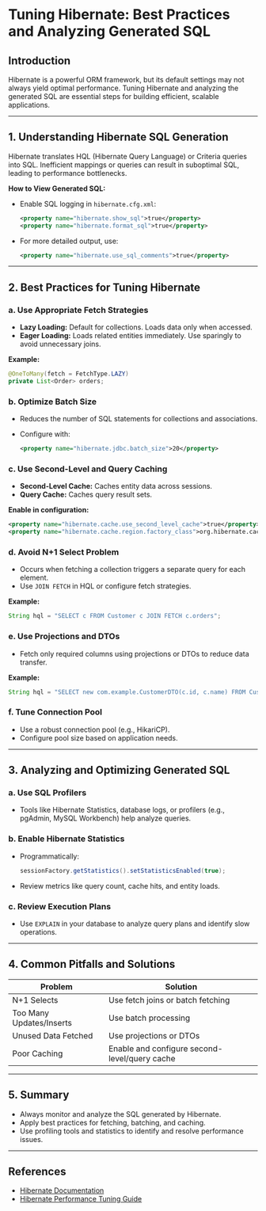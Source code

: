 # Tuning Hibernate: Best Practices and Analyzing Generated SQL

## Introduction

Hibernate is a powerful ORM framework, but its default settings may not always yield optimal performance. Tuning Hibernate and analyzing the generated SQL are essential steps for building efficient, scalable applications.

---

## 1. Understanding Hibernate SQL Generation

Hibernate translates HQL (Hibernate Query Language) or Criteria queries into SQL. Inefficient mappings or queries can result in suboptimal SQL, leading to performance bottlenecks.

**How to View Generated SQL:**

- Enable SQL logging in `hibernate.cfg.xml`:

    ```xml
    <property name="hibernate.show_sql">true</property>
    <property name="hibernate.format_sql">true</property>
    ```

- For more detailed output, use:

    ```xml
    <property name="hibernate.use_sql_comments">true</property>
    ```

---

## 2. Best Practices for Tuning Hibernate

### a. Use Appropriate Fetch Strategies

- **Lazy Loading:** Default for collections. Loads data only when accessed.
- **Eager Loading:** Loads related entities immediately. Use sparingly to avoid unnecessary joins.

**Example:**

```java
@OneToMany(fetch = FetchType.LAZY)
private List<Order> orders;
```

### b. Optimize Batch Size

- Reduces the number of SQL statements for collections and associations.
- Configure with:

    ```xml
    <property name="hibernate.jdbc.batch_size">20</property>
    ```

### c. Use Second-Level and Query Caching

- **Second-Level Cache:** Caches entity data across sessions.
- **Query Cache:** Caches query result sets.

**Enable in configuration:**

```xml
<property name="hibernate.cache.use_second_level_cache">true</property>
<property name="hibernate.cache.region.factory_class">org.hibernate.cache.ehcache.EhCacheRegionFactory</property>
```

### d. Avoid N+1 Select Problem

- Occurs when fetching a collection triggers a separate query for each element.
- Use `JOIN FETCH` in HQL or configure fetch strategies.

**Example:**

```java
String hql = "SELECT c FROM Customer c JOIN FETCH c.orders";
```

### e. Use Projections and DTOs

- Fetch only required columns using projections or DTOs to reduce data transfer.

**Example:**

```java
String hql = "SELECT new com.example.CustomerDTO(c.id, c.name) FROM Customer c";
```

### f. Tune Connection Pool

- Use a robust connection pool (e.g., HikariCP).
- Configure pool size based on application needs.

---

## 3. Analyzing and Optimizing Generated SQL

### a. Use SQL Profilers

- Tools like Hibernate Statistics, database logs, or profilers (e.g., pgAdmin, MySQL Workbench) help analyze queries.

### b. Enable Hibernate Statistics

- Programmatically:

    ```java
    sessionFactory.getStatistics().setStatisticsEnabled(true);
    ```

- Review metrics like query count, cache hits, and entity loads.

### c. Review Execution Plans

- Use `EXPLAIN` in your database to analyze query plans and identify slow operations.

---

## 4. Common Pitfalls and Solutions

| Problem                | Solution                                      |
|------------------------|-----------------------------------------------|
| N+1 Selects            | Use fetch joins or batch fetching             |
| Too Many Updates/Inserts| Use batch processing                         |
| Unused Data Fetched    | Use projections or DTOs                       |
| Poor Caching           | Enable and configure second-level/query cache |

---

## 5. Summary

- Always monitor and analyze the SQL generated by Hibernate.
- Apply best practices for fetching, batching, and caching.
- Use profiling tools and statistics to identify and resolve performance issues.

---

## References

- [Hibernate Documentation](https://hibernate.org/orm/documentation/)
- [Hibernate Performance Tuning Guide](https://vladmihalcea.com/hibernate-performance-tuning-tips/)
